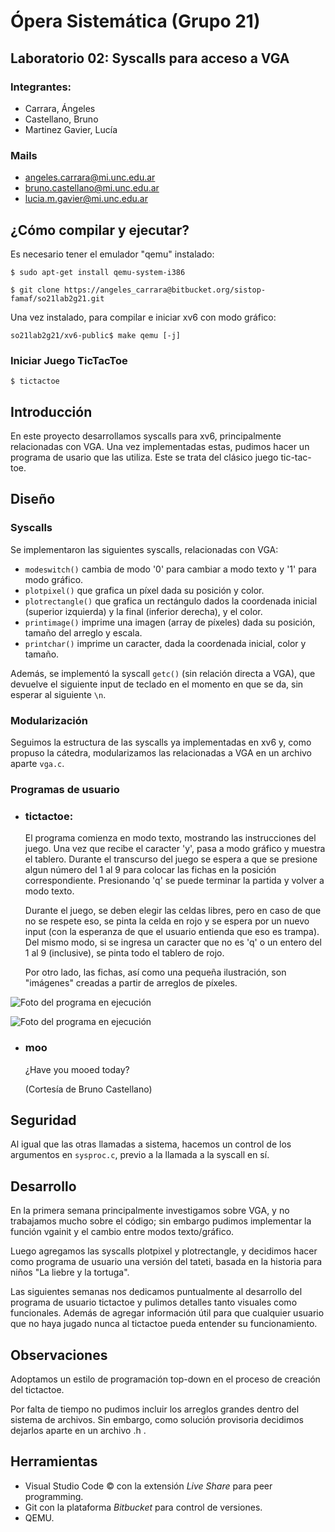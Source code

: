 # Ópera Sistemática (Grupo 21)

## Laboratorio 02: Syscalls para acceso a VGA

### Integrantes:
- Carrara, Ángeles
- Castellano, Bruno
- Martinez Gavier, Lucía

### Mails
- [angeles.carrara@mi.unc.edu.ar](mailto:angeles.carrara@mi.unc.edu.ar "Carrara, Ángeles")
- [bruno.castellano@mi.unc.edu.ar](mailto:bruno.castellano@mi.unc.edu.ar "Castellano, Bruno")
- [lucia.m.gavier@mi.unc.edu.ar](mailto:lucia.m.gavier@mi.unc.edu.ar "Martinez Gavier, Lucía")

## ¿Cómo compilar y ejecutar?
Es necesario tener el emulador "qemu" instalado:
```shell
$ sudo apt-get install qemu-system-i386

$ git clone https://angeles_carrara@bitbucket.org/sistop-famaf/so21lab2g21.git
```
Una vez instalado, para compilar e iniciar xv6 con modo gráfico:
```shell
so21lab2g21/xv6-public$ make qemu [-j]
```

### Iniciar Juego TicTacToe
```shell
$ tictactoe
```
## Introducción

En este proyecto desarrollamos syscalls para xv6, principalmente relacionadas con VGA. Una vez implementadas estas, pudimos hacer un programa de usario que las utiliza.
Este se trata del clásico juego tic-tac-toe.

## Diseño

### Syscalls

Se implementaron las siguientes syscalls, relacionadas con VGA:

- `modeswitch()` cambia de modo '0' para cambiar a modo texto y '1' para modo gráfico.
- `plotpixel()` que grafica un píxel dada su posición y color.
- `plotrectangle()` que grafica un rectángulo dados la coordenada inicial (superior izquierda) y la final (inferior derecha), y el color.
- `printimage()` imprime una imagen (array de píxeles) dada su posición, tamaño del arreglo y escala.
- `printchar()` imprime un caracter, dada la coordenada inicial, color y tamaño.

Además, se implementó la syscall `getc()` (sin relación directa a VGA), que devuelve el siguiente input de teclado en el momento en que se da, sin esperar al siguiente `\n`.

### Modularización
Seguimos la estructura de las syscalls ya implementadas en xv6 y, como propuso la cátedra, modularizamos las relacionadas a VGA en un archivo aparte `vga.c`.

### Programas de usuario

- ### tictactoe:
    El programa comienza en modo texto, mostrando las instrucciones del juego. Una vez que recibe el caracter 'y', pasa a modo gráfico y muestra el tablero. Durante el transcurso del juego se espera a que se presione algun número del 1 al 9 para colocar las fichas en la posición correspondiente. Presionando 'q' se puede terminar la partida y volver a modo texto.

    Durante el juego, se deben elegir las celdas libres, pero en caso de que no se respete eso, se pinta la celda en rojo y se espera por un nuevo input (con la esperanza de que el usuario entienda que eso es trampa). Del mismo modo, si se ingresa un caracter que no es 'q' o un entero del 1 al 9 (inclusive), se pinta todo el tablero de rojo.

    Por otro lado, las fichas, así como una pequeña ilustración, son "imágenes" creadas a partir de arreglos de píxeles.

![Foto del programa en ejecución](https://imgur.com/NLDjssS.png)

![Foto del programa en ejecución](https://imgur.com/OevLXz0.png)

- ### moo
    ¿Have you mooed today?

    (Cortesía de Bruno Castellano)

## Seguridad
Al igual que las otras llamadas a sistema, hacemos un control de los argumentos en `sysproc.c`, previo a la llamada a la syscall en sí.

## Desarrollo

En la primera semana principalmente investigamos sobre VGA, y no trabajamos mucho sobre el código; sin embargo pudimos implementar la función vgainit y el cambio entre modos texto/gráfico.

Luego agregamos las syscalls plotpixel y plotrectangle, y decidimos hacer como programa de usuario una versión del tateti, basada en la historia para niños "La liebre y la tortuga".

Las siguientes semanas nos dedicamos puntualmente al desarrollo del programa de usuario tictactoe y pulimos detalles tanto visuales como funcionales. Además de agregar información útil para que cualquier usuario que no haya jugado nunca al tictactoe pueda entender su funcionamiento.

## Observaciones

Adoptamos un estilo de programación top-down en el proceso de creación del tictactoe.

Por falta de tiempo no pudimos incluir los arreglos grandes dentro del sistema de archivos. Sin embargo, como solución provisoria decidimos dejarlos aparte en un archivo .h .

## Herramientas
- Visual Studio Code © con la extensión *Live Share* para peer programming.
- Git con la plataforma *Bitbucket* para control de versiones.
- QEMU.
